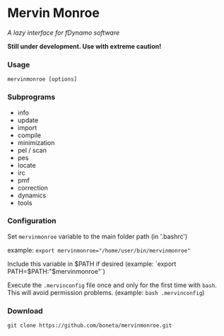 # Mervin Monroe

*A lazy interface for fDynamo software*

**Still under development. Use with extreme caution!**

### Usage
```
mervinmonroe [options]
```

### Subprograms

  * info
  * update
  * import
  * compile
  * minimization
  * pel / scan
  * pes
  * locate
  * irc
  * pmf
  * correction
  * dynamics
  * tools

### Configuration
  Set `mervinmonroe` variable to the main folder path (in '.bashrc')

   example: `export mervinmonroe="/home/user/bin/mervinmonroe"`


  Include this variable in $PATH if desired (example: `export PATH=$PATH:"$mervinmonroe"`)

  Execute the `.mervinconfig` file once and only for the first time with `bash`. This will avoid permission problems. (example: `bash .mervinconfig`)


### Download

`git clone https://github.com/boneta/mervinmonroe.git`
